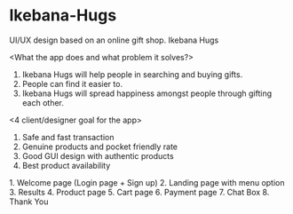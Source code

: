 # Ikebana-Hugs
UI/UX design based on an online gift shop.
<App name>
Ikebana Hugs

<What the app does and what problem it solves?>
1. Ikebana Hugs will help people in searching and buying gifts.
2. People can find it easier to.
3. Ikebana Hugs will spread happiness amongst people through gifting each other.

<4 client/designer goal for the app>
1. Safe and fast transaction
2. Genuine products and pocket friendly rate
3. Good GUI design with authentic products
4. Best product availability

<sitemap>
1. Welcome page (Login page + Sign up)
2. Landing page with menu option
3. Results
4. Product page
5.  Cart page
6.  Payment page
7.  Chat Box
8.  Thank You
